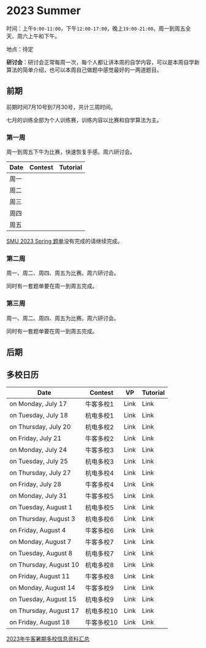 # 2023 Summer

时间：上午`9:00-11:00`，下午`12:00-17:00`，晚上`19:00-21:00`，周一到周五全天、周六上午和下午。

地点：待定

**研讨会**：研讨会正常每周一次，每个人都让讲本周的自学内容，可以是本周自学新算法的简单介绍，也可以本周自己做题中感觉最好的一两道题目。

## 前期

前期时间7月10号到7月30号，共计三周时间。

七月的训练全部为个人训练赛，训练内容以比赛和自学算法为主。

### 第一周

周一到周五下午为比赛，快速恢复手感。周六研讨会。

| Date | Contest | Tutorial |
| ---- | ------- | -------- |
| 周一 |         |          |
| 周二 |         |          |
| 周三 |         |          |
| 周四 |         |          |
| 周五 |         |          |

[SMU 2023 Spring 题单](https://vjudge.net/article/3518)没有完成的请继续完成。

### 第二周

周一、周二、周四、周五为比赛。周六研讨会。

同时有一套题单要在周一到周五完成。



### 第三周

周一、周二、周四、周五为比赛。周六研讨会。

同时有一套题单要在周一到周五完成。

## 后期



## 多校日历

| Date               | Contest    | VP   | Tutorial |
| ------------------ | ---------- | ---- | ---- |
| on Monday, July 17 | 牛客多校1  | Link | Link |
| on Tuesday, July 18              | 杭电多校1  | Link | Link |
| on Thursday, July 20              | 杭电多校2  | Link | Link |
| on Friday, July 21              | 牛客多校2  | Link | Link |
| on Monday, July 24 | 牛客多校3  | Link | Link |
| on Tuesday, July 25              | 杭电多校3  | Link | Link |
| on Thursday, July 27              | 杭电多校4  | Link | Link |
| on Friday, July 28              | 牛客多校4  | Link | Link |
| on Monday, July 31 | 牛客多校5  | Link | Link |
| on Tuesday, August 1          | 杭电多校5  | Link | Link |
| on Thursday, August 3              | 杭电多校6  | Link | Link |
| on Friday, August 4              | 牛客多校6  | Link | Link |
| on Monday, August 7              | 牛客多校7  | Link | Link |
| on Tuesday, August 8              | 杭电多校7  | Link | Link |
| on Thursday, August 10              | 杭电多校8  | Link | Link |
| on Friday, August 11              | 牛客多校8  | Link | Link |
| on Monday, August 14              | 牛客多校9  | Link | Link |
| on Tuesday, August 15              | 杭电多校9  | Link | Link |
| on Thursday, August 17              | 杭电多校10 | Link | Link |
| on Friday, August 18              | 牛客多校10 | Link | Link |

[2023年牛客暑期多校信息资料汇总](https://ac.nowcoder.com/discuss/1161248)


